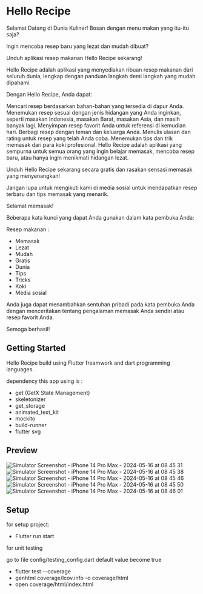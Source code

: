 # Hello Recipe

Selamat Datang di Dunia Kuliner!
Bosan dengan menu makan yang itu-itu saja?

Ingin mencoba resep baru yang lezat dan mudah dibuat?

Unduh aplikasi resep makanan Hello Recipe sekarang!

Hello Recipe adalah aplikasi yang menyediakan ribuan resep makanan dari seluruh dunia, lengkap dengan panduan langkah demi langkah yang mudah dipahami.

Dengan Hello Recipe, Anda dapat:

Mencari resep berdasarkan bahan-bahan yang tersedia di dapur Anda.
Menemukan resep sesuai dengan jenis hidangan yang Anda inginkan, seperti masakan Indonesia, masakan Barat, masakan Asia, dan masih banyak lagi.
Menyimpan resep favorit Anda untuk referensi di kemudian hari.
Berbagi resep dengan teman dan keluarga Anda.
Menulis ulasan dan rating untuk resep yang telah Anda coba.
Menemukan tips dan trik memasak dari para koki profesional.
Hello Recipe adalah aplikasi yang sempurna untuk semua orang yang ingin belajar memasak, mencoba resep baru, atau hanya ingin menikmati hidangan lezat.

Unduh Hello Recipe sekarang secara gratis dan rasakan sensasi memasak yang menyenangkan!

Jangan lupa untuk mengikuti kami di media sosial untuk mendapatkan resep terbaru dan tips memasak yang menarik.

Selamat memasak!

Beberapa kata kunci yang dapat Anda gunakan dalam kata pembuka Anda:

Resep makanan : 
- Memasak
- Lezat
- Mudah
- Gratis
- Dunia
- Tips
- Tricks
- Koki
- Media sosial

Anda juga dapat menambahkan sentuhan pribadi pada kata pembuka Anda dengan menceritakan tentang pengalaman memasak Anda sendiri atau resep favorit Anda.

Semoga berhasil!

## Getting Started

Hello Recipe build using Flutter freamwork and dart programming languages.

dependency this app using is :
- get (GetX State Management)
- skeletonizer
- get_storage
- animated_text_kit
- mockito
- build-runner
- flutter svg

## Preview

![Simulator Screenshot - iPhone 14 Pro Max - 2024-05-16 at 08 45 31](https://github.com/mowoka/food_receipe/assets/18671880/f521de82-cb86-4adc-8a99-98bd2eb75f86) ![Simulator Screenshot - iPhone 14 Pro Max - 2024-05-16 at 08 45 38](https://github.com/mowoka/food_receipe/assets/18671880/df1e2f13-275c-4d6a-9489-af040982a79a) ![Simulator Screenshot - iPhone 14 Pro Max - 2024-05-16 at 08 45 46](https://github.com/mowoka/food_receipe/assets/18671880/8ace4e7f-ad14-47f1-90ed-c0fa89f702b0)
![Simulator Screenshot - iPhone 14 Pro Max - 2024-05-16 at 08 45 50](https://github.com/mowoka/food_receipe/assets/18671880/141e8801-0d67-41bd-865a-e370bfe81e71) ![Simulator Screenshot - iPhone 14 Pro Max - 2024-05-16 at 08 46 01](https://github.com/mowoka/food_receipe/assets/18671880/94c41d3c-bfc9-4fea-8dda-21e7c0cb966e)



## Setup

for setup project:
- Flutter run start

for unit testing

go to file config/testing_config.dart
default value become true

- flutter test --coverage
- genhtml coverage/lcov.info -o coverage/html
- open coverage/html/index.html